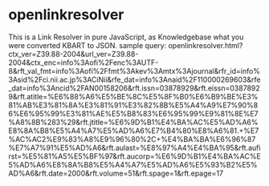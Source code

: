 # openlinkresolver 
This is a Link Resolver in pure JavaScript, as Knowledgebase what you were converted KBART to JSON.
sample query: openlinkresolver.html?ctx_ver=Z39.88-2004&url_ver=Z39.88-2004&ctx_enc=info%3Aofi%2Fenc%3AUTF-8&rft_val_fmt=info%3Aofi%2Ffmt%3Akev%3Amtx%3Ajournal&rfr_id=info%3Asid%2Fci.nii.ac.jp%3ACiNii&rfe_dat=info%3Anaid%2F110000269603&rfe_dat=info%3Ancid%2FAN00158206&rft.issn=03878929&rft.eissn=03878929&rft.atitle=%E6%88%A6%E5%BE%8C%E5%8F%B0%E6%B9%BE%E3%81%AB%E3%81%8A%E3%81%91%E3%82%8B%E5%A4%A9%E7%90%86%E6%95%99%E3%81%AE%E5%B8%83%E6%95%99%E9%81%8E%E7%A8%8B%283%29&rft.jtitle=%E6%9D%B1%E4%BA%AC%E5%AD%A6%E8%8A%B8%E5%A4%A7%E5%AD%A6%E7%B4%80%E8%A6%81.+%E7%AC%AC2%E9%83%A8%E9%96%80%2C+%E4%BA%BA%E6%96%87%E7%A7%91%E5%AD%A6&rft.aulast=%E8%97%A4%E4%BA%95&rft.aufirst=%E5%81%A5%E5%BF%97&rft.aucorp=%E6%9D%B1%E4%BA%AC%E5%AD%A6%E8%8A%B8%E5%A4%A7%E5%AD%A6%E5%93%B2%E5%AD%A6&rft.date=2000&rft.volume=51&rft.spage=1&rft.epage=17
